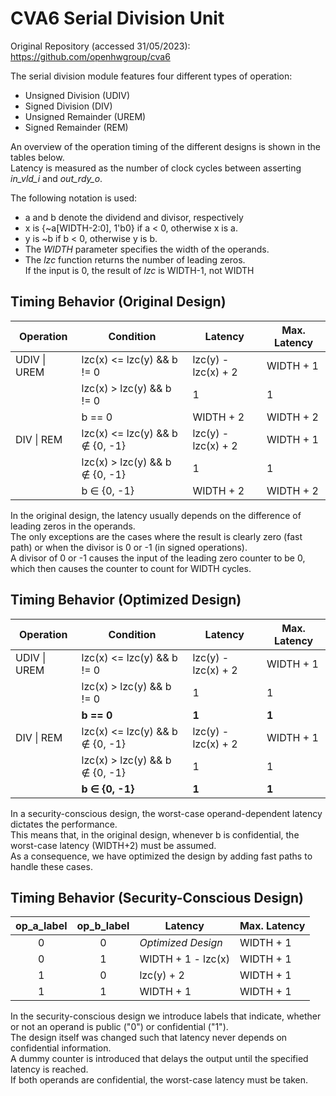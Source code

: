 # CVA6 Serial Division Unit

Original Repository (accessed 31/05/2023):  
https://github.com/openhwgroup/cva6

The serial division module features four different types of operation:  
 - Unsigned Division (UDIV)
 - Signed Division (DIV)
 - Unsigned Remainder (UREM)
 - Signed Remainder (REM)

An overview of the operation timing of the different designs is shown in the tables below.  
Latency is measured as the number of clock cycles between asserting *in_vld_i* and *out_rdy_o*.  

The following notation is used:  
 - a and b denote the dividend and divisor, respectively
 - x is {~a[WIDTH-2:0], 1'b0} if a < 0, otherwise x is a.
 - y is ~b if b < 0, otherwise y is b.
 - The *WIDTH* parameter specifies the width of the operands.  
 - The *lzc* function returns the number of leading zeros.  
   If the input is 0, the result of *lzc* is WIDTH-1, not WIDTH


## Timing Behavior (Original Design)

| Operation    | Condition                              | Latency             | Max. Latency |
|--------------|----------------------------------------|---------------------|--------------|
| UDIV \| UREM | lzc(x) <= lzc(y) && b != 0             | lzc(y) - lzc(x) + 2 | WIDTH + 1    |
|              | lzc(x) >  lzc(y) && b != 0             | 1                   | 1            |
|              | b == 0                                 | WIDTH + 2           | WIDTH + 2    |
| DIV \| REM   | lzc(x) <= lzc(y) && b $\notin$ {0, -1} | lzc(y) - lzc(x) + 2 | WIDTH + 1    |
|              | lzc(x) >  lzc(y) && b $\notin$ {0, -1} | 1                   | 1            |
|              | b $\in$ {0, -1}                        | WIDTH + 2           | WIDTH + 2    |

In the original design, the latency usually depends on the difference of leading zeros in the operands.  
The only exceptions are the cases where the result is clearly zero (fast path) or when the divisor is 0 or -1 (in signed operations).  
A divisor of 0 or -1 causes the input of the leading zero counter to be 0, which then causes the counter to count for WIDTH cycles.


## Timing Behavior (Optimized Design)

| Operation    | Condition                              | Latency             | Max. Latency |
|--------------|----------------------------------------|---------------------|--------------|
| UDIV \| UREM | lzc(x) <= lzc(y) && b != 0             | lzc(y) - lzc(x) + 2 | WIDTH + 1    |
|              | lzc(x) >  lzc(y) && b != 0             | 1                   | 1            |
|              | **b == 0**                             | **1**               | **1**        |
| DIV \| REM   | lzc(x) <= lzc(y) && b $\notin$ {0, -1} | lzc(y) - lzc(x) + 2 | WIDTH + 1    |
|              | lzc(x) >  lzc(y) && b $\notin$ {0, -1} | 1                   | 1            |
|              | **b $\in$ {0, -1}**                    | **1**               | **1**        |

In a security-conscious design, the worst-case operand-dependent latency dictates the performance.  
This means that, in the original design, whenever b is confidential, the worst-case latency (WIDTH+2) must be assumed.  
As a consequence, we have optimized the design by adding fast paths to handle these cases.


## Timing Behavior (Security-Conscious Design)

| op_a_label | op_b_label | Latency            | Max. Latency |
|:----------:|:----------:|--------------------|--------------|
| 0          | 0          | *Optimized Design* | WIDTH + 1    |
| 0          | 1          | WIDTH + 1 - lzc(x) | WIDTH + 1    |
| 1          | 0          | lzc(y) + 2         | WIDTH + 1    |
| 1          | 1          | WIDTH + 1          | WIDTH + 1    |

In the security-conscious design we introduce labels that indicate, whether or not an operand is public ("0") or confidential ("1").  
The design itself was changed such that latency never depends on confidential information.  
A dummy counter is introduced that delays the output until the specified latency is reached.  
If both operands are confidential, the worst-case latency must be taken.  
